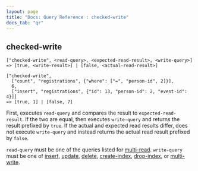```yaml
---
layout: page
title: "Docs: Query Reference : checked-write"
docs_tab: "qr"
---
```


checked-write
-------------

    ["checked-write", <read-query>, <expected-read-result>, <write-query>]
    => [true, <write-result>] | [false, <actual-read-result>]
    
    ["checked-write",
      ["count", "registrations", {"where": ["=", "person-id", 2]}],
      6,
      ["insert", "registrations", {"id": 13, "person-id": 2, "event-id": 4}]]
    => [true, 1] | [false, 7]

First, executes `read-query` and compares the result to `expected-read-result`. If the two are equal, then executes `write-query` and returns the result prefixed by `true`. If the actual and expected read results differ, does not execute `write-query` and instead returns the actual read result prefixed by `false`.

`read-query` must be one of the queries listed for [multi-read](/docs/queries/multi-read.html). `write-query` must be one of [insert](/docs/queries/insert.html), [update](/docs/queries/update.html), [delete](/docs/queries/delete.html), [create-index](/docs/queries/create-index.html), [drop-index](/docs/queries/drop-index.html), or [multi-write](/docs/queries/multi-write.html).